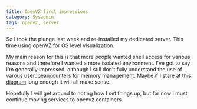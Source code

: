 ```yaml
---
title: OpenVZ first impressions
category: Sysadmin
tags: openvz, server
---
```


So I took the plunge last week and re-installed my dedicated server.
This time using openVZ for OS level visualization.

My main reason for this is that more people wanted shell access for
various reasons and therefore I wanted a more isolated environment. I've
got to say I'm generally impressed, although I still don't fully
understand the use of varous user\_beancounters for memory management.
Maybe if I stare at [this diagram][] long enough it will all make sense.

Hopefully I will get around to noting how I set things up, but for now I
must continue moving services to openvz containers.

  [this diagram]: http://maxgarrick.com/understanding-openvz-resource-limits/
